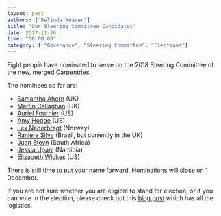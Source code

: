 ```yaml
---
layout: post
authors: ["Belinda Weaver"]
title: "Our Steering Committee Candidates"
date: 2017-11-26
time: "00:00:00"
category: [ "Govenance", "Steering Committee", "Elections"]
---
```


Eight people have nominated to serve on the 2018 Steering Committee of the new, merged Carpentries.

The nominees so far are:

- [Samantha Ahern](https://software-carpentry.org/blog/2017/11/sam-ahern-sc.html) (UK)
- [Martin Callaghan](https://software-carpentry.org/blog/2017/11/election-callaghan.html) (UK)
- [Auriel Fournier](https://software-carpentry.org/blog/2017/11/2018-sc-election-fournier.html) (US)
- [Amy Hodge](https://software-carpentry.org/blog/2017/11/amy-hodge-sc.html) (US)
- [Lex Nederbragt](https://software-carpentry.org/blog/2017/11/election-nederbragt.html) (Norway)
- [Raniere Silva](https://software-carpentry.org/blog/2017/11/election-silva.html) (Brazil, but currently in the UK)
- [Juan Steyn](https://software-carpentry.org/blog/2017/11/2018-election-juan-steyn.html) (South Africa)
- [Jessia Upani](https://software-carpentry.org/blog/2017/12/jessica-upani-sc.html) (Namibia)
- [Elizabeth Wickes](https://software-carpentry.org/blog/2017/11/election-wickes.html) (US)

There is still time to put your name forward. Nominations will close on 1 December. 

If you are not sure whether you are eligible to stand for election, or if you can vote in the election, 
please check out this [blog post](http://www.datacarpentry.org/blog/call-for-candidates-joint-board/) which has all the logistics.
